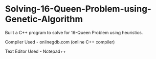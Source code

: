 # Solving-16-Queen-Problem-using-Genetic-Algorithm
Built a C++ program to solve for 16-Queen Problem using heuristics.

Compiler Used - onlinegdb.com (online C++ compiler)

Text Editor Used - Notepad++ 
